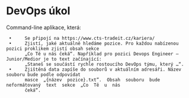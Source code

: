 # DevOps úkol  

  Command-line aplikace, která:  

     •     Se připojí na https://www.cts-tradeit.cz/kariera/  
     •     Zjistí, jaké aktuálně hledáme pozice. Pro každou nabízenou pozici proklikem zjistí obsah sekce  
           „Co Tě u nás čeká“. Například pro pozici Devops Engineer – Junior/Medior je to text začínající:  
           „Staneš se součástí rychle rostoucího DevOps týmu, který …“.  
     •     Zjištěná data zapíše do souborů v aktuálním adresáři. Název souboru bude podle odpovídat  
           masce  „{název  pozice}.txt”.  Obsah  souboru  bude  neformátovaný  text  sekce  „Co  Tě  u  nás  
           čeká“.  
